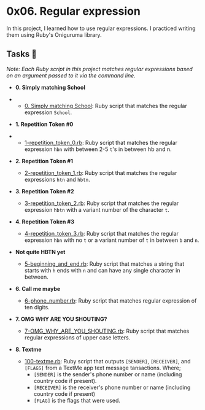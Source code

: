 # 0x06. Regular expression
In this project, I learned how to use regular expressions. I practiced writing them using Ruby's Oniguruma library.
## Tasks 📃
*Note: Each Ruby script in this project matches regular expressions based on an argument passed to it via the command line.*
- **0. Simply matching School**
- 
  - [0. Simply matching School](https://github.com/iChigozirim/alx-system_engineering-devops/blob/master/0x06-regular_expressions/0-simply_match_school.rb): Ruby script that matches the regular expression `School`.
- **1. Repetition Token #0**
- 
  - [1-repetition_token_0.rb](https://github.com/iChigozirim/alx-system_engineering-devops/blob/master/0x06-regular_expressions/1-repetition_token_0.rb): Ruby script that matches the regular expression `hbn` with between 2-5 `t`'s in between hb and n.
- **2. Repetition Token #1**
 
  - [2-repetition_token_1.rb](https://github.com/iChigozirim/alx-system_engineering-devops/blob/master/0x06-regular_expressions/3-repetition_token_2.rb): Ruby script that matches the regular expressions `htn` and `hbtn`.
- **3. Repetition Token #2**

  - [3-repetition_token_2.rb](https://github.com/iChigozirim/alx-system_engineering-devops/blob/master/0x06-regular_expressions/3-repetition_token_2.rb): Ruby script that matches the regular expression `hbtn` with a variant number of the character `t`.
- **4. Repetition Token #3**

  - [4-repetition_token_3.rb](https://github.com/iChigozirim/alx-system_engineering-devops/blob/master/0x06-regular_expressions/4-repetition_token_3.rb): Ruby script that matches the regular expression `hbn` with no `t` or a variant number of `t` in between `b` and `n`.
- **Not quite HBTN yet**

  - [5-beginning_and_end.rb](https://github.com/iChigozirim/alx-system_engineering-devops/blob/master/0x06-regular_expressions/5-beginning_and_end.rb): Ruby script that matches a string that starts with `h` ends with `n` and can have any single character in between.
- **6. Call me maybe**

  - [6-phone_number.rb](https://github.com/iChigozirim/alx-system_engineering-devops/blob/master/0x06-regular_expressions/6-phone_number.rb): Ruby script that matches regular expression of ten digits.
- **7. OMG WHY ARE YOU SHOUTING?**

  - [7-OMG_WHY_ARE_YOU_SHOUTING.rb](https://github.com/iChigozirim/alx-system_engineering-devops/blob/master/0x06-regular_expressions/7-OMG_WHY_ARE_YOU_SHOUTING.rb): Ruby script that matches regular expressions of upper case letters.
- **8. Textme**

  - [100-textme.rb](https://github.com/iChigozirim/alx-system_engineering-devops/blob/master/0x06-regular_expressions/100-textme.rb): Ruby script that outputs `[SENDER]`, `[RECEIVER]`, and `[FLAGS]` from a TextMe app text message tansactions. Where;
    - `[SENDER]` is the sender's phone number or name (including country code if present).
    - `[RECEIVER]` is the receiver's phone number or name (including country code if present)
    - `[FLAG]` is the flags that were used.
